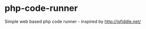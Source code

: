 php-code-runner
===============

Simple  web based php code runner - inspired by http://jsfiddle.net/